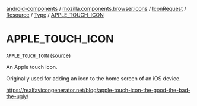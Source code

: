 [android-components](../../../../index.md) / [mozilla.components.browser.icons](../../../index.md) / [IconRequest](../../index.md) / [Resource](../index.md) / [Type](index.md) / [APPLE_TOUCH_ICON](./-a-p-p-l-e_-t-o-u-c-h_-i-c-o-n.md)

# APPLE_TOUCH_ICON

`APPLE_TOUCH_ICON` [(source)](https://github.com/mozilla-mobile/android-components/blob/master/components/browser/icons/src/main/java/mozilla/components/browser/icons/IconRequest.kt#L66)

An Apple touch icon.

Originally used for adding an icon to the home screen of an iOS device.

https://realfavicongenerator.net/blog/apple-touch-icon-the-good-the-bad-the-ugly/

